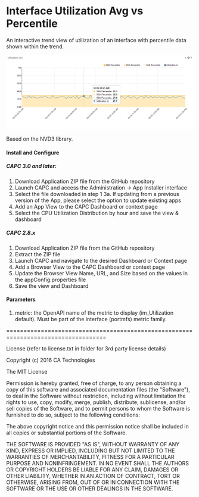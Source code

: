 # Interface Utilization Avg vs Percentile
An interactive trend view of utilization of an interface with percentile data shown within the trend.

![Illustration of the percentileTrends app](percentileTrends_example.png)

Based on the NVD3 library.

#### Install and Configure
##### CAPC 3.0 and later:
1. Download Application ZIP file from the GitHub repository
2. Launch CAPC and access the Administration -> App Installer interface 
3. Select the file downloaded in step 1
   3a. If updating from a previous version of the App, please select the option to update existing apps
4. Add an App View to the CAPC Dashboard or context page
5. Select the CPU Utilization Distribution by hour and save the view & dashboard

##### CAPC 2.8.x
1. Download Application ZIP file from the GitHub repository
2. Extract the ZIP file 
3. Launch CAPC and navigate to the desired Dashboard or Context page
4. Add a Browser View to the CAPC Dashboard or context page
5. Update the Browser View Name, URL, and Size based on the values in the appConfig.properties file
6. Save the view and Dashboard


#### Parameters

1. metric: the OpenAPI name of the metric to display (im_Utilization default).  Must be part of the interface (portmfs) metric family.



===================================================================================

License (refer to license.txt in folder for 3rd party license details)

Copyright (c) 2016 CA Technologies
 
The MIT License

Permission is hereby granted, free of charge, to any person obtaining a copy of this software and associated documentation files (the "Software"), to deal in the Software without restriction, including without limitation the rights to use, copy, modify, merge, publish, distribute, sublicense, and/or sell copies of the Software, and to permit persons to whom the Software is furnished to do so, subject to the following conditions:
 
The above copyright notice and this permission notice shall be included in all copies or substantial portions of the Software.
 
THE SOFTWARE IS PROVIDED "AS IS", WITHOUT WARRANTY OF ANY KIND, EXPRESS OR
IMPLIED, INCLUDING BUT NOT LIMITED TO THE WARRANTIES OF MERCHANTABILITY,
FITNESS FOR A PARTICULAR PURPOSE AND NONINFRINGEMENT. IN NO EVENT SHALL THE
AUTHORS OR COPYRIGHT HOLDERS BE LIABLE FOR ANY CLAIM, DAMAGES OR OTHER
LIABILITY, WHETHER IN AN ACTION OF CONTRACT, TORT OR OTHERWISE, ARISING FROM,
OUT OF OR IN CONNECTION WITH THE SOFTWARE OR THE USE OR OTHER DEALINGS IN
THE SOFTWARE.
